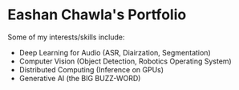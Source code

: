 # Eashan Chawla's Portfolio

Some of my interests/skills include:
- Deep Learning for Audio (ASR, Diairzation, Segmentation)
- Computer Vision (Object Detection, Robotics Operating System)
- Distributed Computing (Inference on GPUs)
- Generative AI (the BIG BUZZ-WORD)
